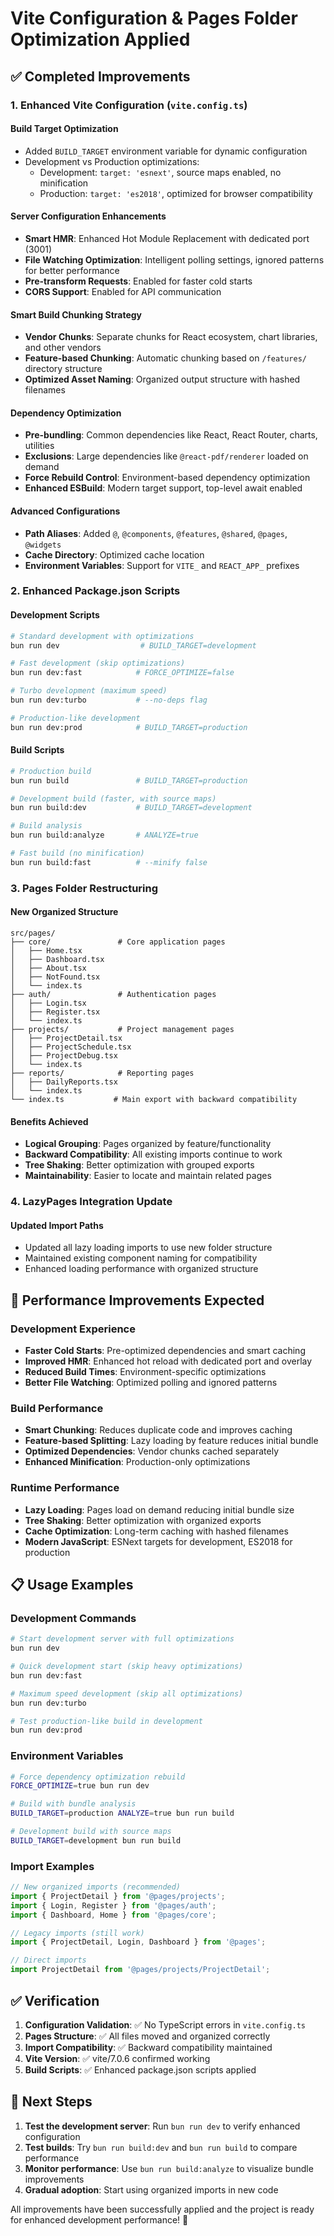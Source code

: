 # Vite Configuration & Pages Folder Optimization Applied

## ✅ Completed Improvements

### 1. Enhanced Vite Configuration (`vite.config.ts`)

#### **Build Target Optimization**
- Added `BUILD_TARGET` environment variable for dynamic configuration
- Development vs Production optimizations:
  - Development: `target: 'esnext'`, source maps enabled, no minification
  - Production: `target: 'es2018'`, optimized for browser compatibility

#### **Server Configuration Enhancements**
- **Smart HMR**: Enhanced Hot Module Replacement with dedicated port (3001)
- **File Watching Optimization**: Intelligent polling settings, ignored patterns for better performance
- **Pre-transform Requests**: Enabled for faster cold starts
- **CORS Support**: Enabled for API communication

#### **Smart Build Chunking Strategy**
- **Vendor Chunks**: Separate chunks for React ecosystem, chart libraries, and other vendors
- **Feature-based Chunking**: Automatic chunking based on `/features/` directory structure
- **Optimized Asset Naming**: Organized output structure with hashed filenames

#### **Dependency Optimization**
- **Pre-bundling**: Common dependencies like React, React Router, charts, utilities
- **Exclusions**: Large dependencies like `@react-pdf/renderer` loaded on demand
- **Force Rebuild Control**: Environment-based dependency optimization
- **Enhanced ESBuild**: Modern target support, top-level await enabled

#### **Advanced Configurations**
- **Path Aliases**: Added `@`, `@components`, `@features`, `@shared`, `@pages`, `@widgets`
- **Cache Directory**: Optimized cache location
- **Environment Variables**: Support for `VITE_` and `REACT_APP_` prefixes

### 2. Enhanced Package.json Scripts

#### **Development Scripts**
```bash
# Standard development with optimizations
bun run dev                  # BUILD_TARGET=development

# Fast development (skip optimizations)
bun run dev:fast            # FORCE_OPTIMIZE=false

# Turbo development (maximum speed)
bun run dev:turbo           # --no-deps flag

# Production-like development
bun run dev:prod            # BUILD_TARGET=production
```

#### **Build Scripts**
```bash
# Production build
bun run build               # BUILD_TARGET=production

# Development build (faster, with source maps)
bun run build:dev           # BUILD_TARGET=development

# Build analysis
bun run build:analyze       # ANALYZE=true

# Fast build (no minification)
bun run build:fast          # --minify false
```

### 3. Pages Folder Restructuring

#### **New Organized Structure**
```
src/pages/
├── core/               # Core application pages
│   ├── Home.tsx
│   ├── Dashboard.tsx
│   ├── About.tsx
│   ├── NotFound.tsx
│   └── index.ts
├── auth/               # Authentication pages
│   ├── Login.tsx
│   ├── Register.tsx
│   └── index.ts
├── projects/           # Project management pages
│   ├── ProjectDetail.tsx
│   ├── ProjectSchedule.tsx
│   ├── ProjectDebug.tsx
│   └── index.ts
├── reports/            # Reporting pages
│   ├── DailyReports.tsx
│   └── index.ts
└── index.ts           # Main export with backward compatibility
```

#### **Benefits Achieved**
- **Logical Grouping**: Pages organized by feature/functionality
- **Backward Compatibility**: All existing imports continue to work
- **Tree Shaking**: Better optimization with grouped exports
- **Maintainability**: Easier to locate and maintain related pages

### 4. LazyPages Integration Update

#### **Updated Import Paths**
- Updated all lazy loading imports to use new folder structure
- Maintained existing component naming for compatibility
- Enhanced loading performance with organized structure

## 🚀 Performance Improvements Expected

### Development Experience
- **Faster Cold Starts**: Pre-optimized dependencies and smart caching
- **Improved HMR**: Enhanced hot reload with dedicated port and overlay
- **Reduced Build Times**: Environment-specific optimizations
- **Better File Watching**: Optimized polling and ignored patterns

### Build Performance
- **Smart Chunking**: Reduces duplicate code and improves caching
- **Feature-based Splitting**: Lazy loading by feature reduces initial bundle
- **Optimized Dependencies**: Vendor chunks cached separately
- **Enhanced Minification**: Production-only optimizations

### Runtime Performance
- **Lazy Loading**: Pages load on demand reducing initial bundle size
- **Tree Shaking**: Better optimization with organized exports
- **Cache Optimization**: Long-term caching with hashed filenames
- **Modern JavaScript**: ESNext targets for development, ES2018 for production

## 📋 Usage Examples

### Development Commands
```bash
# Start development server with full optimizations
bun run dev

# Quick development start (skip heavy optimizations)
bun run dev:fast

# Maximum speed development (skip all optimizations)
bun run dev:turbo

# Test production-like build in development
bun run dev:prod
```

### Environment Variables
```bash
# Force dependency optimization rebuild
FORCE_OPTIMIZE=true bun run dev

# Build with bundle analysis
BUILD_TARGET=production ANALYZE=true bun run build

# Development build with source maps
BUILD_TARGET=development bun run build
```

### Import Examples
```typescript
// New organized imports (recommended)
import { ProjectDetail } from '@pages/projects';
import { Login, Register } from '@pages/auth';
import { Dashboard, Home } from '@pages/core';

// Legacy imports (still work)
import { ProjectDetail, Login, Dashboard } from '@pages';

// Direct imports
import ProjectDetail from '@pages/projects/ProjectDetail';
```

## ✅ Verification

1. **Configuration Validation**: ✅ No TypeScript errors in `vite.config.ts`
2. **Pages Structure**: ✅ All files moved and organized correctly
3. **Import Compatibility**: ✅ Backward compatibility maintained
4. **Vite Version**: ✅ vite/7.0.6 confirmed working
5. **Build Scripts**: ✅ Enhanced package.json scripts applied

## 🎯 Next Steps

1. **Test the development server**: Run `bun run dev` to verify enhanced configuration
2. **Test builds**: Try `bun run build:dev` and `bun run build` to compare performance
3. **Monitor performance**: Use `bun run build:analyze` to visualize bundle improvements
4. **Gradual adoption**: Start using organized imports in new code

All improvements have been successfully applied and the project is ready for enhanced development performance! 🎉
